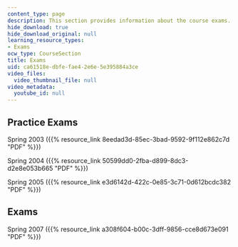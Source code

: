 ```yaml
---
content_type: page
description: This section provides information about the course exams.
hide_download: true
hide_download_original: null
learning_resource_types:
- Exams
ocw_type: CourseSection
title: Exams
uid: ca61518e-dbfe-fae4-2e6e-5e395884a3ce
video_files:
  video_thumbnail_file: null
video_metadata:
  youtube_id: null
---
```


Practice Exams
--------------

Spring 2003 ({{% resource_link 8eedad3d-85ec-3bad-9592-9f112e862c7d "PDF" %}})

Spring 2004 ({{% resource_link 50599dd0-2fba-d899-8dc3-d2e8e053b665 "PDF" %}})

Spring 2005 ({{% resource_link e3d6142d-422c-0e85-3c71-0d612bcdc382 "PDF" %}})

Exams
-----

Spring 2007 ({{% resource_link a308f604-b00c-3dff-9856-cce8d673e091 "PDF" %}})